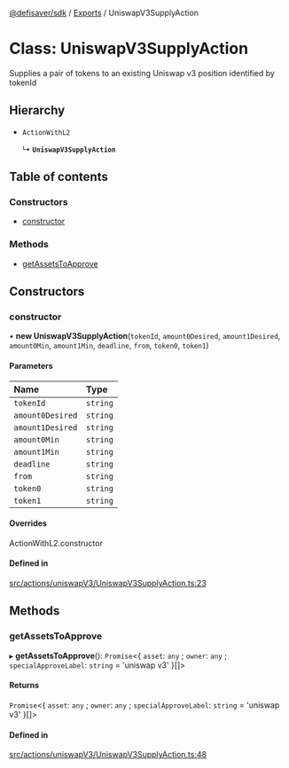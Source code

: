 [@defisaver/sdk](../README.md) / [Exports](../modules.md) / UniswapV3SupplyAction

# Class: UniswapV3SupplyAction

Supplies a pair of tokens to an existing Uniswap v3 position identified by tokenId

## Hierarchy

- `ActionWithL2`

  ↳ **`UniswapV3SupplyAction`**

## Table of contents

### Constructors

- [constructor](UniswapV3SupplyAction.md#constructor)

### Methods

- [getAssetsToApprove](UniswapV3SupplyAction.md#getassetstoapprove)

## Constructors

### constructor

• **new UniswapV3SupplyAction**(`tokenId`, `amount0Desired`, `amount1Desired`, `amount0Min`, `amount1Min`, `deadline`, `from`, `token0`, `token1`)

#### Parameters

| Name | Type |
| :------ | :------ |
| `tokenId` | `string` |
| `amount0Desired` | `string` |
| `amount1Desired` | `string` |
| `amount0Min` | `string` |
| `amount1Min` | `string` |
| `deadline` | `string` |
| `from` | `string` |
| `token0` | `string` |
| `token1` | `string` |

#### Overrides

ActionWithL2.constructor

#### Defined in

[src/actions/uniswapV3/UniswapV3SupplyAction.ts:23](https://github.com/defisaver/defisaver-sdk/blob/4146181/src/actions/uniswapV3/UniswapV3SupplyAction.ts#L23)

## Methods

### getAssetsToApprove

▸ **getAssetsToApprove**(): `Promise`<{ `asset`: `any` ; `owner`: `any` ; `specialApproveLabel`: `string` = 'uniswap v3' }[]\>

#### Returns

`Promise`<{ `asset`: `any` ; `owner`: `any` ; `specialApproveLabel`: `string` = 'uniswap v3' }[]\>

#### Defined in

[src/actions/uniswapV3/UniswapV3SupplyAction.ts:48](https://github.com/defisaver/defisaver-sdk/blob/4146181/src/actions/uniswapV3/UniswapV3SupplyAction.ts#L48)
